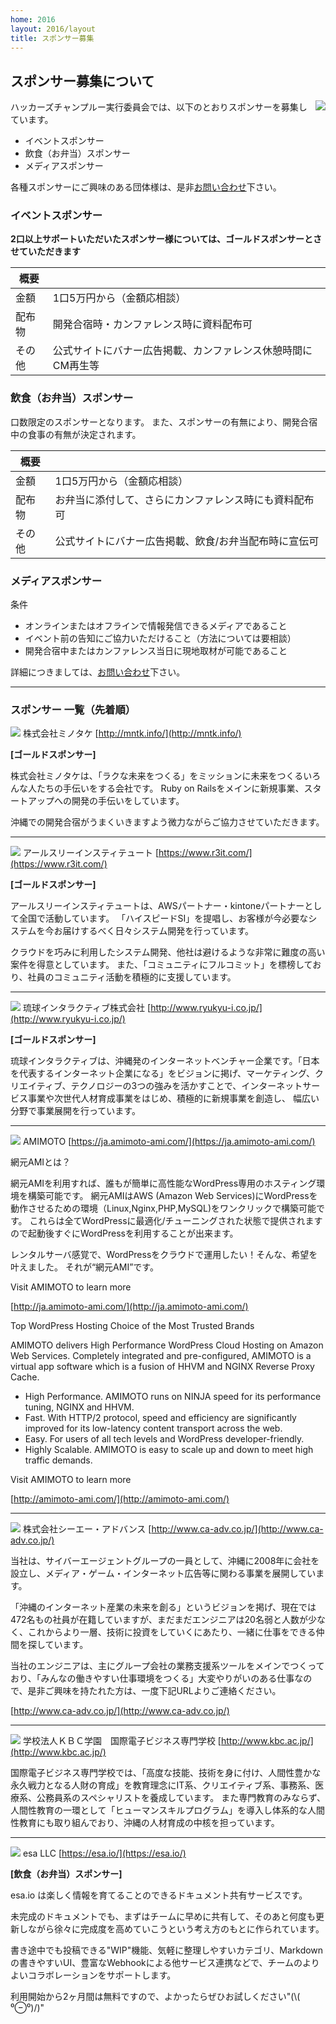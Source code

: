 ```yaml
---
home: 2016
layout: 2016/layout
title: スポンサー募集
---
```



スポンサー募集について
--------------------------------------------------------------------------------

<img src="/img/2015/10497446_833368266702301_2058758081536543300_o.jpg" align="right">

ハッカーズチャンプルー実行委員会では、以下のとおりスポンサーを募集しています。

* イベントスポンサー
* 飲食（お弁当）スポンサー
* メディアスポンサー


各種スポンサーにご興味のある団体様は、是非[お問い合わせ](https://docs.google.com/forms/d/1MGJ4bVv8hpyXeLjvcGzZDpl838ZGHPA_plLqX_BJSbA/viewform)下さい。


### イベントスポンサー

**2口以上サポートいただいたスポンサー様については、ゴールドスポンサーとさせていただきます**

概要             |                            |
---------------- | -------------------------- |
金額             | 1口5万円から（金額応相談）        |
配布物           | 開発合宿時・カンファレンス時に資料配布可        |
その他           | 公式サイトにバナー広告掲載、カンファレンス休憩時間にCM再生等 |


### 飲食（お弁当）スポンサー

口数限定のスポンサーとなります。
また、スポンサーの有無により、開発合宿中の食事の有無が決定されます。

概要             |                            |
---------------- | -------------------------- |
金額             | 1口5万円から（金額応相談）           |
配布物           | お弁当に添付して、さらにカンファレンス時にも資料配布可        |
その他           | 公式サイトにバナー広告掲載、飲食/お弁当配布時に宣伝可 |


### メディアスポンサー

条件

* オンラインまたはオフラインで情報発信できるメディアであること
* イベント前の告知にご協力いただけること（方法については要相談）
* 開発合宿中またはカンファレンス当日に現地取材が可能であること

詳細につきましては、[お問い合わせ](https://docs.google.com/forms/d/1MGJ4bVv8hpyXeLjvcGzZDpl838ZGHPA_plLqX_BJSbA/viewform)下さい。


-----

### スポンサー 一覧（先着順）

![](/img/2016/minotake_web300px.gif) 株式会社ミノタケ [http://mntk.info/](http://mntk.info/)

**[ゴールドスポンサー]**

株式会社ミノタケは、「ラクな未来をつくる」をミッションに未来をつくるいろんな人たちの手伝いをする会社です。
Ruby on Railsをメインに新規事業、スタートアップへの開発の手伝いをしています。

沖縄での開発合宿がうまくいきますよう微力ながらご協力させていただきます。

-----
![](/img/2016/R3_logo_200x217.png) アールスリーインスティテュート [https://www.r3it.com/](https://www.r3it.com/)

**[ゴールドスポンサー]**

アールスリーインスティテュートは、AWSパートナー・kintoneパートナーとして全国で活動しています。
「ハイスピードSI」を提唱し、お客様が今必要なシステムを今お届けするべく日々システム開発を行っています。

クラウドを巧みに利用したシステム開発、他社は避けるような非常に難度の高い案件を得意としています。
また、「コミュニティにフルコミット」を標榜しており、社員のコミュニティ活動を積極的に支援しています。


-----

![](/img/2016/ri-logo.jpg) 琉球インタラクティブ株式会社 [http://www.ryukyu-i.co.jp/](http://www.ryukyu-i.co.jp/)

**[ゴールドスポンサー]**

琉球インタラクティブは、沖縄発のインターネットベンチャー企業です。「日本を代表するインターネット企業になる」をビジョンに掲げ、マーケティング、ク リエイティブ、テクノロジーの3つの強みを活かすことで、インターネットサービス事業や次世代人材育成事業をはじめ、積極的に新規事業を創造し、 幅広い分野で事業展開を行っています。

-----

![](/img/2016/amimoto_brand_logo_w250.png) AMIMOTO [https://ja.amimoto-ami.com/](https://ja.amimoto-ami.com/)

網元AMIとは？

網元AMIを利用すれば、誰もが簡単に高性能なWordPress専用のホスティング環境を構築可能です。
網元AMIはAWS (Amazon Web Services)にWordPressを動作させるための環境（Linux,Nginx,PHP,MySQL)をワンクリックで構築可能です。
これらは全てWordPressに最適化/チューニングされた状態で提供されますので起動後すぐにWordPressを利用することが出来ます。

レンタルサーバ感覚で、WordPressをクラウドで運用したい！そんな、希望を叶えました。
それが“網元AMI”です。

Visit AMIMOTO to learn more

[http://ja.amimoto-ami.com/](http://ja.amimoto-ami.com/)

Top WordPress Hosting Choice of the Most Trusted Brands

AMIMOTO delivers High Performance WordPress Cloud Hosting on Amazon Web Services. Completely integrated and pre-configured, AMIMOTO is a virtual app software which is a fusion of HHVM and NGINX Reverse Proxy Cache.

* High Performance. AMIMOTO runs on NINJA speed for its performance tuning, NGINX and HHVM.
* Fast. With HTTP/2 protocol, speed and efficiency are significantly improved for its low-latency content transport across the web.
* Easy. For users of all tech levels and WordPress developer-friendly.
* Highly Scalable. AMIMOTO is easy to scale up and down to meet high traffic demands.

Visit AMIMOTO to learn more

[http://amimoto-ami.com/](http://amimoto-ami.com/)

-----

![](/img/2016/CAAD_LOGO_fix.png) 株式会社シーエー・アドバンス [http://www.ca-adv.co.jp/](http://www.ca-adv.co.jp/)


当社は、サイバーエージェントグループの一員として、沖縄に2008年に会社を設立し、メディア・ゲーム・インターネット広告等に関わる事業を展開しています。

「沖縄のインターネット産業の未来を創る」というビジョンを掲げ、現在では472名もの社員が在籍していますが、まだまだエンジニアは20名弱と人数が少なく、これからより一層、技術に投資をしていくにあたり、一緒に仕事をできる仲間を探しています。

当社のエンジニアは、主にグループ会社の業務支援系ツールをメインでつくっており、「みんなの働きやすい仕事環境をつくる」大変やりがいのある仕事なので、是非ご興味を持たれた方は、一度下記URLよりご連絡ください。

[http://www.ca-adv.co.jp/](http://www.ca-adv.co.jp/)


-----

![](/img/2016/kbc.jpg) 学校法人ＫＢＣ学園　国際電子ビジネス専門学校 [http://www.kbc.ac.jp/](http://www.kbc.ac.jp/)


国際電子ビジネス専門学校では、「高度な技能、技術を身に付け、人間性豊かな永久戦力となる人財の育成」を教育理念にIT系、クリエイティブ系、事務系、医療系、公務員系のスペシャリストを養成しています。
また専門教育のみならず、人間性教育の一環として「ヒューマンスキルプログラム」を導入し体系的な人間性教育にも取り組んでおり、沖縄の人材育成の中核を担っています。


-----

![](/img/2016/esa-logo.png) esa LLC [https://esa.io/](https://esa.io/)

**[飲食（お弁当）スポンサー]**

esa.io は楽しく情報を育てることのできるドキュメント共有サービスです。

未完成のドキュメントでも、まずはチームに早めに共有して、そのあと何度も更新しながら徐々に完成度を高めていこうという考え方のもとに作られています。

書き途中でも投稿できる"WIP"機能、気軽に整理しやすいカテゴリ、Markdownの書きやすいUI、豊富なWebhookによる他サービス連携などで、チームのよりよいコラボレーションをサポートします。

利用開始から2ヶ月間は無料ですので、よかったらぜひお試しください"(\\( ⁰⊖⁰)/)"
